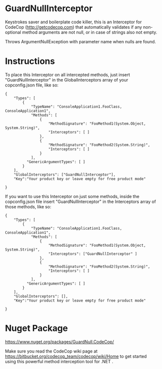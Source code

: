 # GuardNullInterceptor 
Keystrokes saver and boilerplate code killer, this is an Interceptor for CodeCop (http://getcodecop.com) that automatically validates if any non-optional method arguments are not null, or in case of strings also not empty.

Throws ArgumentNullException with parameter name when nulls are found.

# Instructions
To place this Interceptor on all intercepted methods, just insert "GuardNullInterceptor" in the GlobalInterceptors array of your copconfig.json file, like so:

```
{
    "Types": [
        {
            "TypeName": "ConsoleApplication1.FooClass, ConsoleApplication1",
            "Methods": [
                {
                    "MethodSignature": "FooMethod1(System.Object, System.String)",
                    "Interceptors": [ ]
                },
                {
                    "MethodSignature": "FooMethod2(System.String)",
                    "Interceptors": [ ]
                }
            ],
          "GenericArgumentTypes": [ ]
        }
    ],
    "GlobalInterceptors": ["GuardNullInterceptor"],
    "Key":"Your product key or leave empty for free product mode"

}
```
If you want to use this Interceptor on just some methods, inside the copconfig.json file insert "GuardNullInterceptor" in the Interceptors array of those methods, like so:
```
{
    "Types": [
        {
            "TypeName": "ConsoleApplication1.FooClass, ConsoleApplication1",
            "Methods": [
                {
                    "MethodSignature": "FooMethod1(System.Object, System.String)",
                    "Interceptors": ["GuardNullInterceptor" ]
                },
                {
                    "MethodSignature": "FooMethod2(System.String)",
                    "Interceptors": [ ]
                }
            ],
          "GenericArgumentTypes": [ ]
        }
    ],
    "GlobalInterceptors": [],
    "Key":"Your product key or leave empty for free product mode"

}
```
# Nuget Package
https://www.nuget.org/packages/GuardNull.CodeCop/

Make sure you read the CodeCop wiki page at https://bitbucket.org/codecop_team/codecop/wiki/Home to get started using this powerful method interception tool for .NET .
